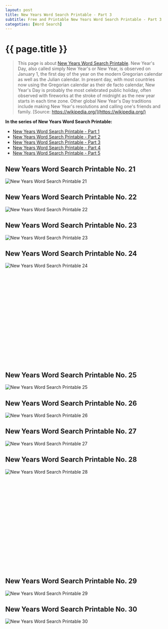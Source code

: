 ```yaml
---
layout: post
title: New Years Word Search Printable - Part 3
subtitle: Free and Printable New Years Word Search Printable - Part 3
categoties: [Word Search]
---
```

{{ page.title }}
================
> This page is about [New Years Word Search Printable](https://freecoloringpages.github.io/). New Year's Day, also called simply New Year's or New Year, is observed on January 1, the first day of the year on the modern Gregorian calendar as well as the Julian calendar. In present day, with most countries now using the Gregorian calendar as their de facto calendar, New Year's Day is probably the most celebrated public holiday, often observed with fireworks at the stroke of midnight as the new year starts in each time zone. Other global New Year's Day traditions include making New Year's resolutions and calling one's friends and family. [Source: https://wikipedia.org/](https://wikipedia.org/)

**In the series of New Years Word Search Printable:**

* [New Years Word Search Printable - Part 1](https://freecoloringpages.github.io/2017/11/21/New-Years-Word-Search-Printable-part-1.html)
* [New Years Word Search Printable - Part 2](https://freecoloringpages.github.io/2017/11/21/New-Years-Word-Search-Printable-part-2.html)
* [New Years Word Search Printable - Part 3](https://freecoloringpages.github.io/2017/11/21/New-Years-Word-Search-Printable-part-3.html)
* [New Years Word Search Printable - Part 4](https://freecoloringpages.github.io/2017/11/21/New-Years-Word-Search-Printable-part-4.html)
* [New Years Word Search Printable - Part 5](https://freecoloringpages.github.io/2017/11/21/New-Years-Word-Search-Printable-part-5.html)

## New Years Word Search Printable No. 21
![New Years Word Search Printable 21](https://freecoloringpages.github.io/img/New-Years-Word-Search-Printable%20(21).jpg "New Years Word Search Printable 21")

## New Years Word Search Printable No. 22
![New Years Word Search Printable 22](https://freecoloringpages.github.io/img/New-Years-Word-Search-Printable%20(22).jpg "New Years Word Search Printable 22")

## New Years Word Search Printable No. 23
![New Years Word Search Printable 23](https://freecoloringpages.github.io/img/New-Years-Word-Search-Printable%20(23).jpg "New Years Word Search Printable 23")

## New Years Word Search Printable No. 24
![New Years Word Search Printable 24](https://freecoloringpages.github.io/img/New-Years-Word-Search-Printable%20(24).jpg "New Years Word Search Printable 24")

<script async src="//pagead2.googlesyndication.com/pagead/js/adsbygoogle.js"></script><!-- Texxtonly --><ins class="adsbygoogle" style="display:inline-block;width:336px;height:280px" data-ad-client="ca-pub-6753140515841889" data-ad-slot="3207852233"></ins><script>(adsbygoogle = window.adsbygoogle || []).push({}); </script>

## New Years Word Search Printable No. 25
![New Years Word Search Printable 25](https://freecoloringpages.github.io/img/New-Years-Word-Search-Printable%20(25).jpg "New Years Word Search Printable 25")

## New Years Word Search Printable No. 26
![New Years Word Search Printable 26](https://freecoloringpages.github.io/img/New-Years-Word-Search-Printable%20(26).jpg "New Years Word Search Printable 26")

## New Years Word Search Printable No. 27
![New Years Word Search Printable 27](https://freecoloringpages.github.io/img/New-Years-Word-Search-Printable%20(27).jpg "New Years Word Search Printable 27")

## New Years Word Search Printable No. 28
![New Years Word Search Printable 28](https://freecoloringpages.github.io/img/New-Years-Word-Search-Printable%20(28).jpg "New Years Word Search Printable 28")

<script async src="//pagead2.googlesyndication.com/pagead/js/adsbygoogle.js"></script><!-- Texxtonly --><ins class="adsbygoogle" style="display:inline-block;width:336px;height:280px" data-ad-client="ca-pub-6753140515841889" data-ad-slot="3207852233"></ins><script>(adsbygoogle = window.adsbygoogle || []).push({}); </script>

## New Years Word Search Printable No. 29
![New Years Word Search Printable 29](https://freecoloringpages.github.io/img/New-Years-Word-Search-Printable%20(29).jpg "New Years Word Search Printable 29")

## New Years Word Search Printable No. 30
![New Years Word Search Printable 30](https://freecoloringpages.github.io/img/New-Years-Word-Search-Printable%20(30).jpg "New Years Word Search Printable 30")

